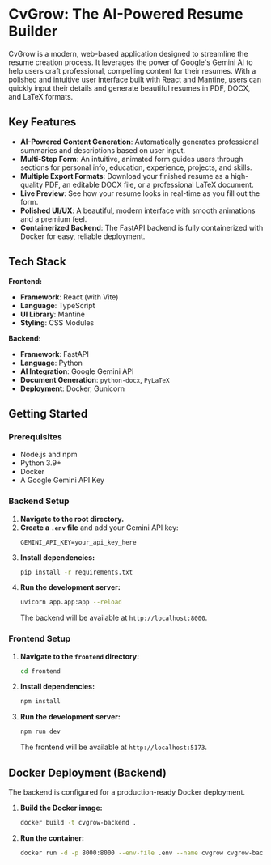 # CvGrow: The AI-Powered Resume Builder

CvGrow is a modern, web-based application designed to streamline the resume creation process. It leverages the power of Google's Gemini AI to help users craft professional, compelling content for their resumes. With a polished and intuitive user interface built with React and Mantine, users can quickly input their details and generate beautiful resumes in PDF, DOCX, and LaTeX formats.

<!-- Placeholder: Replace with an actual screenshot URL -->

## Key Features

- **AI-Powered Content Generation**: Automatically generates professional summaries and descriptions based on user input.
- **Multi-Step Form**: An intuitive, animated form guides users through sections for personal info, education, experience, projects, and skills.
- **Multiple Export Formats**: Download your finished resume as a high-quality PDF, an editable DOCX file, or a professional LaTeX document.
- **Live Preview**: See how your resume looks in real-time as you fill out the form.
- **Polished UI/UX**: A beautiful, modern interface with smooth animations and a premium feel.
- **Containerized Backend**: The FastAPI backend is fully containerized with Docker for easy, reliable deployment.

## Tech Stack

**Frontend:**
- **Framework**: React (with Vite)
- **Language**: TypeScript
- **UI Library**: Mantine
- **Styling**: CSS Modules

**Backend:**
- **Framework**: FastAPI
- **Language**: Python
- **AI Integration**: Google Gemini API
- **Document Generation**: `python-docx`, `PyLaTeX`
- **Deployment**: Docker, Gunicorn

## Getting Started

### Prerequisites

- Node.js and npm
- Python 3.9+
- Docker
- A Google Gemini API Key

### Backend Setup

1.  **Navigate to the root directory.**
2.  **Create a `.env` file** and add your Gemini API key:
    ```
    GEMINI_API_KEY=your_api_key_here
    ```
3.  **Install dependencies:**
    ```bash
    pip install -r requirements.txt
    ```
4.  **Run the development server:**
    ```bash
    uvicorn app.app:app --reload
    ```
    The backend will be available at `http://localhost:8000`.

### Frontend Setup

1.  **Navigate to the `frontend` directory:**
    ```bash
    cd frontend
    ```
2.  **Install dependencies:**
    ```bash
    npm install
    ```
3.  **Run the development server:**
    ```bash
    npm run dev
    ```
    The frontend will be available at `http://localhost:5173`.

## Docker Deployment (Backend)

The backend is configured for a production-ready Docker deployment.

1.  **Build the Docker image:**
    ```bash
    docker build -t cvgrow-backend .
    ```
2.  **Run the container:**
    ```bash
    docker run -d -p 8000:8000 --env-file .env --name cvgrow cvgrow-backend
    ``` 
